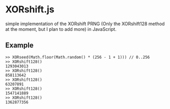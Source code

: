 XORshift.js
===========

simple implementation of the XORshift PRNG (Only the XORshift128 method at the moment, but I plan to add more) in JavaScript.

Example
-------
    >> XORseed(Math.floor(Math.random() * (256 - 1 + 1))) // 0..256
    >> XORshift128()
    1293043013
    >> XORshift128()
    858113642
    >> XORshift128()
    63207891
    >> XORshift128()
    1547141889
    >> XORshift128()
    1362877356
